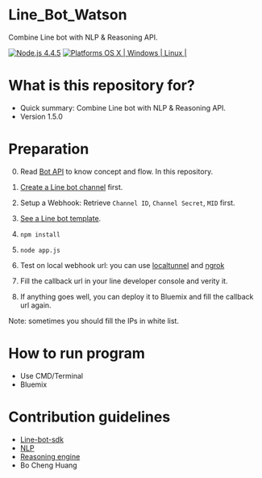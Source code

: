 # Line_Bot_Watson
Combine Line bot with NLP & Reasoning API.

[![Node.js 4.4.5](https://img.shields.io/badge/Node.js-4.4.5-orange.svg)](https://nodejs.org/en/)
[![Platforms OS X | Windows | Linux |](https://img.shields.io/badge/Platforms-OS%20X%20%7C%20Windows%20%7C%20Linux%20-lightgray.svg)](https://nodejs.org/en/)

# What is this repository for? ###

* Quick summary: Combine Line bot with NLP & Reasoning API.
* Version 1.5.0

# Preparation ###

0. Read [Bot API](https://developers.line.me/bot-api/overview) to know concept and flow. In this repository.

1. [Create a Line bot channel](https://developers.line.me/channels/) first.

2. Setup a Webhook: Retrieve `Channel ID`, `Channel Secret`, `MID` first.

3. [See a Line bot template](https://github.com/runnables/line-bot-sdk-nodejs).

4. `npm install`

5. `node app.js`

6. Test on local webhook url: you can use [localtunnel](https://localtunnel.github.io/www/) and [ngrok](https://ngrok.com)

7. Fill the callback url in your line developer console and verity it.

8. If anything goes well, you can deploy it to Bluemix and fill the callback url again.

Note: sometimes you should fill the IPs in white list.

# How to run program ###
* Use CMD/Terminal
* Bluemix

# Contribution guidelines ###
* [Line-bot-sdk](https://github.com/runnables/line-bot-sdk-nodejs)
* [NLP](https://github.com/jarwow)
* [Reasoning engine](https://github.com/jimmyliao)
* Bo Cheng Huang

